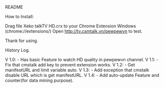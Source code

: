 README

How to Install:

Drag file Xeko talkTV HD.crx to your Chrome Extension Windows (chrome://extensions/)
Open http://tv.csmtalk.vn/pewpewvn to test.

Thank for using.

History Log.

V 1.0:
	-	Has basic Feature to watch HD quality in pewpewvn channel.
V 1.1:
	-	Fix that cmstalk add key to prevent extension works.
V 1.2:
	-	Get manifestURL and limit variable auto.
V 1.3:
	-	Add exception that cmstalk disable URL which is get manifestURL.
V 1.4:
	-	Add auto-update Feature and counter(for data mining purpose).